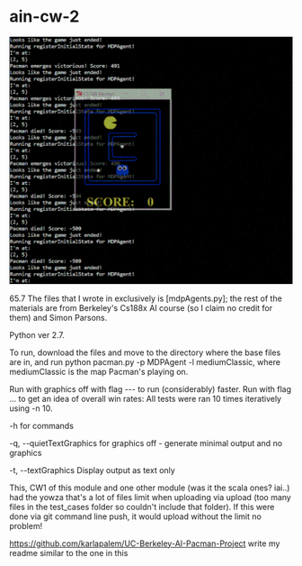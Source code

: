 # ain-cw-2

![](mdpAgents.gif)

65.7
The files that I wrote in exclusively is [mdpAgents.py]; the rest of the materials are from Berkeley's Cs188x AI course (so I claim no credit for them) and Simon Parsons.

Python ver 2.7.

To run, download the files and move to the directory where the base files are in, and run python pacman.py -p MDPAgent -l mediumClassic, where mediumClassic is the map Pacman's playing on.

Run with graphics off with flag --- to run (considerably) faster. Run with flag ... to get an idea of overall win rates: All tests were ran 10 times iteratively using 
-n 10. 

-h for commands

-q, --quietTextGraphics for graphics off - generate minimal output and no graphics

-t, --textGraphics   Display output as text only

This, CW1 of this module and one other module (was it the scala ones? iai..) had the yowza that's a lot of files limit when uploading via upload (too many files in the test_cases folder so couldn't include that folder). If this were done via git command line push, it would upload without the limit no problem!

https://github.com/karlapalem/UC-Berkeley-AI-Pacman-Project write my readme similar to the one in this

